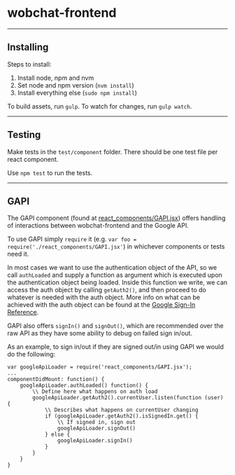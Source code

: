 # wobchat-frontend

----------------------

## Installing

Steps to install:

1. Install node, npm and nvm
2. Set node and npm version (`nvm install`)
3. Install everything else (`sudo npm install`)

To build assets, run `gulp`. To watch for changes, run `gulp watch`.


---------

## Testing

Make tests in the `test/component` folder. There should be one test file per react component.

Use `npm test` to run the tests.

-----------------------

## GAPI

The GAPI component (found at [react_components/GAPI.jsx](react_components/GAPI.jsx)) offers handling of interactions between wobchat-frontend and the Google API.

To use GAPI simply `require` it (e.g. `var foo = require('./react_components/GAPI.jsx'`) in whichever components or tests need it.

In most cases we want to use the authentication object of the API, so we call `authLoaded` and supply a function as argument which is executed upon the authentication object being loaded. Inside this function we write, we can access the auth object by calling `getAuth2()`, and then proceed to do whatever is needed with the auth object. More info on what can be achieved with the auth object can be found at the [Google Sign-In Reference](https://developers.google.com/identity/sign-in/web/reference).

GAPI also offers `signIn()` and `signOut()`, which are recommended over the raw API as they have some ability to debug on failed sign in/out.

As an example, to sign in/out if they are signed out/in using GAPI we would do the following:

    var googleApiLoader = require('react_components/GAPI.jsx');
    ...
    componentDidMount: function() {
        googleApiLoader.authLoaded() function() {
            \\ Define here what happens on auth load
            googleApiLoader.getAuth2().currentUser.listen(function (user) {
                \\ Describes what happens on currentUser changing
                if (googleApiLoader.getAuth2().isSignedIn.get() {
                    \\ If signed in, sign out
                    googleApiLoader.signOut()
                } else {
                    googleApiLoader.signIn()
                }
            }
        }
    }
